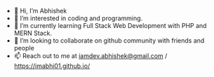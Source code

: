 - 👋 Hi, I’m Abhishek
- 👀 I’m interested in coding and programming.
- 🌱 I’m currently learning Full Stack Web Development with PHP and MERN Stack.
- 💞️ I’m looking to collaborate on github community with friends and people
- 📫 Reach out to me at iamdev.abhishek@gmail.com / https://imabhi01.github.io/

<!---
imabhi01/imabhi01 is a ✨ special ✨ repository because its `README.md` (this file) appears on your GitHub profile.
You can click the Preview link to take a look at your changes.
--->
